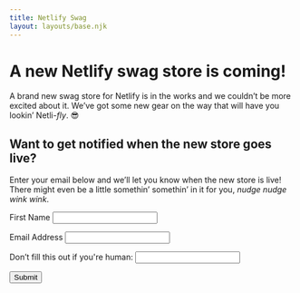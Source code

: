 ```yaml
---
title: Netlify Swag
layout: layouts/base.njk
---
```


# A new Netlify swag store is coming!

A brand new swag store for Netlify is in the works and we couldn’t be more excited about it. We’ve got some new gear on the way that will have you lookin’ Netli-_fly_. 😎

## Want to get notified when the new store goes live?

Enter your email below and we’ll let you know when the new store is live! There might even be a little somethin’ somethin’ in it for you, _nudge nudge wink wink_.

<form
  name="store-launch-notify-list"
  method="POST"
  netlify-honeypot="bot-field"
  data-netlify="true"
>  
  <p>
    <label for="name">
      First Name
      <input type="text" name="fname" id="name" />
    </label>
  </p>
  <p>
    <label for="email">
      Email Address
      <input type="email" name="email" id="email" />
    </label>
  </p>
  <label class="honey">
    Don’t fill this out if you're human:
    <input name="bot-field" />
  </label>
  <p>
    <button type="submit" class="button">Submit</button>
  </p>
</form>
